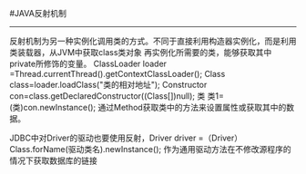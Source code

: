 #JAVA反射机制
***
反射机制为另一种实例化调用类的方式。不同于直接利用构造器实例化，而是利用类装载器，从JVM中获取class类对象
再实例化所需要的类，能够获取其中private所修饰的变量。
ClassLoader loader =Thread.currentThread().getContextClassLoader();
Class class=loader.loadClass("类的相对地址");
Constructor con=class.getDeclaredConstructor((Class[])null);
类 类1=(类)con.newInstance();
通过Method获取类中的方法来设置属性或获取其中的数据。

JDBC中对Driver的驱动也要使用反射，Driver driver =（Driver）Class.forName(驱动类名).newInstance();
作为通用驱动方法在不修改源程序的情况下获取数据库的链接